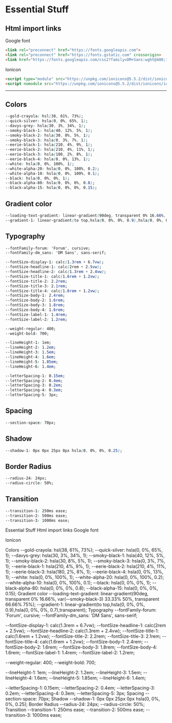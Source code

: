 # Essential Stuff

## Html import links

Google font

``` html
<link rel="preconnect" href="https://fonts.googleapis.com">
<link rel="preconnect" href="https://fonts.gstatic.com" crossorigin>
<link href="https://fonts.googleapis.com/css2?family=DM+Sans:wght@400;700&family=Forum&display=swap" rel="stylesheet">
```

Ionicon

``` html
<script type="module" src="https://unpkg.com/ionicons@5.5.2/dist/ionicons/ionicons.esm.js"></script>
<script nomodule src="https://unpkg.com/ionicons@5.5.2/dist/ionicons/ionicons.js"></script>
```

---

## Colors

``` css
--gold-crayola: hsl(38, 61%, 73%);
--quick-silver: hsla(0, 0%, 65%, 1);
--davys-grey: hsla(30, 3%, 34%, 1);
--smoky-black-1: hsla(40, 12%, 5%, 1);
--smoky-black-2: hsla(30, 8%, 5%, 1);
--smoky-black-3: hsla(0, 3%, 7%, 1);
--eerie-black-1: hsla(210, 4%, 9%, 1);
--eerie-black-2: hsla(210, 4%, 11%, 1);
--eerie-black-3: hsla(180, 2%, 8%, 1);
--eerie-black-4: hsla(0, 0%, 13%, 1);
--white: hsla(0, 0%, 100%, 1);
--white-alpha-20: hsla(0, 0%, 100%, 0.2);
--white-alpha-10: hsla(0, 0%, 100%, 0.1);
--black: hsla(0, 0%, 0%, 1);
--black-alpha-80: hsla(0, 0%, 0%, 0.8);
--black-alpha-15: hsla(0, 0%, 0%, 0.15);
```

## Gradient color

``` css
--loading-text-gradient: linear-gradient(90deg, transparent 0% 16.66%, var(--smoky-black-3) 33.33% 50%,  transparent 66.66% 75%);
--gradient-1: linear-gradient(to top,hsla(0, 0%, 0%, 0.9),hsla(0, 0%, 0%, 0.7),transparent);
```

## Typography

``` css
--fontFamily-forum: 'Forum', cursive;
--fontFamily-dm_sans: 'DM Sans', sans-serif;

--fontSize-display-1: calc(1.3rem + 6.7vw);
--fontSize-headline-1: calc(2rem + 2.5vw);
--fontSize-headline-2: calc(1.3rem + 2.4vw);
--fontSize-title-1: calc(1.6rem + 1.2vw);
--fontSize-title-2: 2.2rem;
--fontSize-title-3: 2.1rem;
--fontSize-title-4: calc(1.6rem + 1.2vw);
--fontSize-body-1: 2.4rem;
--fontSize-body-2: 1.6rem;
--fontSize-body-3: 1.8rem;
--fontSize-body-4: 1.6rem;
--fontSize-label-1: 1.4rem;
--fontSize-label-2: 1.2rem;

--weight-regular: 400;
--weight-bold: 700;

--lineHeight-1: 1em;
--lineHeight-2: 1.2em;
--lineHeight-3: 1.5em;
--lineHeight-4: 1.6em;
--lineHeight-5: 1.85em;
--lineHeight-6: 1.4em;

--letterSpacing-1: 0.15em;
--letterSpacing-2: 0.4em;
--letterSpacing-3: 0.2em;
--letterSpacing-4: 0.3em;
--letterSpacing-5: 3px;
```

## Spacing

``` css
--section-space: 70px;
```

## Shadow

``` css
--shadow-1: 0px 0px 25px 0px hsla(0, 0%, 0%, 0.25);
```

## Border Radius

``` css
--radius-24: 24px;
--radius-circle: 50%;
```

## Transition

``` css
--transition-1: 250ms ease;
--transition-2: 500ms ease;
--transition-3: 1000ms ease;
```
Essential Stuff
Html import links
Google font

<link rel="preconnect" href="https://fonts.googleapis.com">
<link rel="preconnect" href="https://fonts.gstatic.com" crossorigin>
<link href="https://fonts.googleapis.com/css2?family=DM+Sans:wght@400;700&family=Forum&display=swap" rel="stylesheet">
Ionicon

<script type="module" src="https://unpkg.com/ionicons@5.5.2/dist/ionicons/ionicons.esm.js"></script>
<script nomodule src="https://unpkg.com/ionicons@5.5.2/dist/ionicons/ionicons.js"></script>
Colors
--gold-crayola: hsl(38, 61%, 73%);
--quick-silver: hsla(0, 0%, 65%, 1);
--davys-grey: hsla(30, 3%, 34%, 1);
--smoky-black-1: hsla(40, 12%, 5%, 1);
--smoky-black-2: hsla(30, 8%, 5%, 1);
--smoky-black-3: hsla(0, 3%, 7%, 1);
--eerie-black-1: hsla(210, 4%, 9%, 1);
--eerie-black-2: hsla(210, 4%, 11%, 1);
--eerie-black-3: hsla(180, 2%, 8%, 1);
--eerie-black-4: hsla(0, 0%, 13%, 1);
--white: hsla(0, 0%, 100%, 1);
--white-alpha-20: hsla(0, 0%, 100%, 0.2);
--white-alpha-10: hsla(0, 0%, 100%, 0.1);
--black: hsla(0, 0%, 0%, 1);
--black-alpha-80: hsla(0, 0%, 0%, 0.8);
--black-alpha-15: hsla(0, 0%, 0%, 0.15);
Gradient color
--loading-text-gradient: linear-gradient(90deg, transparent 0% 16.66%, var(--smoky-black-3) 33.33% 50%,  transparent 66.66% 75%);
--gradient-1: linear-gradient(to top,hsla(0, 0%, 0%, 0.9),hsla(0, 0%, 0%, 0.7),transparent);
Typography
--fontFamily-forum: 'Forum', cursive;
--fontFamily-dm_sans: 'DM Sans', sans-serif;

--fontSize-display-1: calc(1.3rem + 6.7vw);
--fontSize-headline-1: calc(2rem + 2.5vw);
--fontSize-headline-2: calc(1.3rem + 2.4vw);
--fontSize-title-1: calc(1.6rem + 1.2vw);
--fontSize-title-2: 2.2rem;
--fontSize-title-3: 2.1rem;
--fontSize-title-4: calc(1.6rem + 1.2vw);
--fontSize-body-1: 2.4rem;
--fontSize-body-2: 1.6rem;
--fontSize-body-3: 1.8rem;
--fontSize-body-4: 1.6rem;
--fontSize-label-1: 1.4rem;
--fontSize-label-2: 1.2rem;

--weight-regular: 400;
--weight-bold: 700;

--lineHeight-1: 1em;
--lineHeight-2: 1.2em;
--lineHeight-3: 1.5em;
--lineHeight-4: 1.6em;
--lineHeight-5: 1.85em;
--lineHeight-6: 1.4em;

--letterSpacing-1: 0.15em;
--letterSpacing-2: 0.4em;
--letterSpacing-3: 0.2em;
--letterSpacing-4: 0.3em;
--letterSpacing-5: 3px;
Spacing
--section-space: 70px;
Shadow
--shadow-1: 0px 0px 25px 0px hsla(0, 0%, 0%, 0.25);
Border Radius
--radius-24: 24px;
--radius-circle: 50%;
Transition
--transition-1: 250ms ease;
--transition-2: 500ms ease;
--transition-3: 1000ms ease;